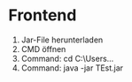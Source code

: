 # Frontend

1. Jar-File herunterladen
2. CMD öffnen
3. Command: cd C:\Users...
4. Command: java -jar TEst.jar
 

